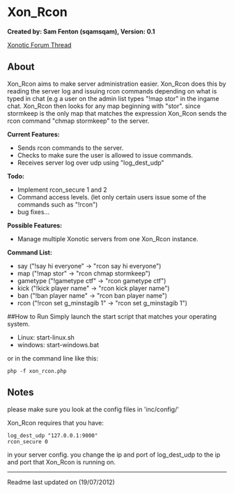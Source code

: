 # Xon_Rcon
**Created by: Sam Fenton (sqamsqam), Version: 0.1**

[Xonotic Forum Thread](http://forums.xonotic.org/showthread.php?tid=3284)


## About
Xon_Rcon aims to make server administration easier. Xon_Rcon does this by reading the server log and issuing rcon commands depending on what is typed in chat (e.g a user on the admin list types "!map stor" in the ingame chat. Xon_Rcon then looks for any map beginning with "stor". since stormkeep is the only map that matches the expression Xon_Rcon sends the rcon command "chmap stormkeep" to the server.

**Current Features:**

- Sends rcon commands to the server.
- Checks to make sure the user is allowed to issue commands.
- Receives server log over udp using "log_dest_udp"


**Todo:**

- Implement rcon_secure 1 and 2
- Command access levels. (let only certain users issue some of the commands such as "!rcon")
- bug fixes...


**Possible Features:**

- Manage multiple Xonotic servers from one Xon_Rcon instance.


**Command List:**

- say ("!say hi everyone" -> "rcon say hi everyone")
- map ("!map stor" -> "rcon chmap stormkeep")
- gametype ("!gametype ctf" -> "rcon gametype ctf")
- kick ("!kick player name" -> "rcon kick player name")
- ban ("!ban player name" -> "rcon ban player name")
- rcon ("!rcon set g_minstagib 1" -> "rcon set g_minstagib 1")


##How to Run
Simply launch the start script that matches your operating system.

- Linux: start-linux.sh
- windows: start-windows.bat


or in the command line like this:

    php -f xon_rcon.php


## Notes
please make sure you look at the config files in 'inc/config/'

Xon_Rcon requires that you have:

```
log_dest_udp "127.0.0.1:9000"
rcon_secure 0
```

in your server config. you change the ip and port of log_dest_udp to the ip and
port that Xon_Rcon is running on. 

---

Readme last updated on (19/07/2012)